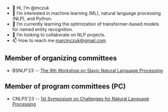 - 👋 Hi, I’m @mczuk
- 👀 I’m interested in machine learning (ML), natural language processing (NLP), and Python.
- 🌱 I’m currently learning the optimization of transformer-based models for named entity recognition.
- 💞️ I’m looking to collaborate on NLP projects.
- 📫 How to reach me marcinczuk@gmail.com


## Member of organizing committees

- BSNLP'23 -- [The 9th Workshop on Slavic Natural Language Processing](http://bsnlp.cs.helsinki.fi/committees.html)


## Member of program committees (PC)

- CNLPS'23 -- [1st Symposium on Challenges for Natural Language Processing](https://fedcsis.org/sessions/aaia/cnlps/committee)


<!---
mczuk/mczuk is a ✨ special ✨ repository because its `README.md` (this file) appears on your GitHub profile.
You can click the Preview link to take a look at your changes.
--->
